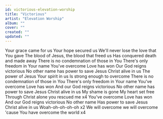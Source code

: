 ```yaml
---
id: victorious-elevation-worship
title: "Victorious"
artist: "Elevation Worship"
album: ""
cover: ""
created: ""
updated: ""
---
```


Your grace came for us
Your hope secured us
We'll never lose the love that You gave
The blood of Jesus, the blood that freed us
Has conquered death and made away
There is no condemnation of those in You
There's only freedom in Your name
You've overcome
Love has won
Our God reigns victorious
No other name has power to save
Jesus Christ alive in us
The power of Jesus
Your spirit in us
Is strong enough to overcome
There is no condemnation of those in You
There's only freedom in Your name
You've overcome
Love has won
And our God reigns victorious
No other name has power to save
Jesus Christ alive in us
My shame is gone
My heart set free
Through Christ alone you rescued me x4
You've overcome
Love has won
And our God reigns victorious
No other name Has power to save
Jesus Christ alive in us
Woah-oh-oh-oh-oh x2
We will overcome we will overcome 'cause
You have overcome the world x4
